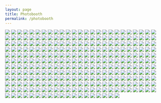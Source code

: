 ```yaml
---
layout: page
title: Photobooth
permalink: /photobooth
---
```


[![](/assets/images/Photobooth-1790-150x150.jpg)](/assets/images/Photobooth-1790.jpg)
[![](/assets/images/Photobooth-1789-150x150.jpg)](/assets/images/Photobooth-1789.jpg)
[![](/assets/images/Photobooth-1788-150x150.jpg)](/assets/images/Photobooth-1788.jpg)
[![](/assets/images/Photobooth-1787-150x150.jpg)](/assets/images/Photobooth-1787.jpg)
[![](/assets/images/Photobooth-1786-150x150.jpg)](/assets/images/Photobooth-1786.jpg)
[![](/assets/images/Photobooth-1785-150x150.jpg)](/assets/images/Photobooth-1785.jpg)
[![](/assets/images/Photobooth-1784-150x150.jpg)](/assets/images/Photobooth-1784.jpg)
[![](/assets/images/Photobooth-1783-150x150.jpg)](/assets/images/Photobooth-1783.jpg)
[![](/assets/images/Photobooth-1782-150x150.jpg)](/assets/images/Photobooth-1782.jpg)
[![](/assets/images/Photobooth-1781-150x150.jpg)](/assets/images/Photobooth-1781.jpg)
[![](/assets/images/Photobooth-1780-150x150.jpg)](/assets/images/Photobooth-1780.jpg)
[![](/assets/images/Photobooth-1779-150x150.jpg)](/assets/images/Photobooth-1779.jpg)
[![](/assets/images/Photobooth-1776-150x150.jpg)](/assets/images/Photobooth-1776.jpg)
[![](/assets/images/Photobooth-1775-150x150.jpg)](/assets/images/Photobooth-1775.jpg)
[![](/assets/images/Photobooth-1774-150x150.jpg)](/assets/images/Photobooth-1774.jpg)
[![](/assets/images/Photobooth-1773-150x150.jpg)](/assets/images/Photobooth-1773.jpg)
[![](/assets/images/Photobooth-1772-150x150.jpg)](/assets/images/Photobooth-1772.jpg)
[![](/assets/images/Photobooth-1771-150x150.jpg)](/assets/images/Photobooth-1771.jpg)
[![](/assets/images/Photobooth-1770-150x150.jpg)](/assets/images/Photobooth-1770.jpg)
[![](/assets/images/Photobooth-1769-150x150.jpg)](/assets/images/Photobooth-1769.jpg)
[![](/assets/images/Photobooth-1768-150x150.jpg)](/assets/images/Photobooth-1768.jpg)
[![](/assets/images/Photobooth-1767-150x150.jpg)](/assets/images/Photobooth-1767.jpg)
[![](/assets/images/Photobooth-1766-150x150.jpg)](/assets/images/Photobooth-1766.jpg)
[![](/assets/images/Photobooth-1765-150x150.jpg)](/assets/images/Photobooth-1765.jpg)
[![](/assets/images/Photobooth-1764-150x150.jpg)](/assets/images/Photobooth-1764.jpg)
[![](/assets/images/Photobooth-1763-150x150.jpg)](/assets/images/Photobooth-1763.jpg)
[![](/assets/images/Photobooth-1762-150x150.jpg)](/assets/images/Photobooth-1762.jpg)
[![](/assets/images/Photobooth-1761-150x150.jpg)](/assets/images/Photobooth-1761.jpg)
[![](/assets/images/Photobooth-1760-150x150.jpg)](/assets/images/Photobooth-1760.jpg)
[![](/assets/images/Photobooth-1759-150x150.jpg)](/assets/images/Photobooth-1759.jpg)
[![](/assets/images/Photobooth-1758-150x150.jpg)](/assets/images/Photobooth-1758.jpg)
[![](/assets/images/Photobooth-1757-150x150.jpg)](/assets/images/Photobooth-1757.jpg)
[![](/assets/images/Photobooth-1756-150x150.jpg)](/assets/images/Photobooth-1756.jpg)
[![](/assets/images/Photobooth-1755-150x150.jpg)](/assets/images/Photobooth-1755.jpg)
[![](/assets/images/Photobooth-1754-150x150.jpg)](/assets/images/Photobooth-1754.jpg)
[![](/assets/images/Photobooth-1753-150x150.jpg)](/assets/images/Photobooth-1753.jpg)
[![](/assets/images/Photobooth-1752-150x150.jpg)](/assets/images/Photobooth-1752.jpg)
[![](/assets/images/Photobooth-1751-150x150.jpg)](/assets/images/Photobooth-1751.jpg)
[![](/assets/images/Photobooth-1750-150x150.jpg)](/assets/images/Photobooth-1750.jpg)
[![](/assets/images/Photobooth-1749-150x150.jpg)](/assets/images/Photobooth-1749.jpg)
[![](/assets/images/Photobooth-1748-150x150.jpg)](/assets/images/Photobooth-1748.jpg)
[![](/assets/images/Photobooth-1747-150x150.jpg)](/assets/images/Photobooth-1747.jpg)
[![](/assets/images/Photobooth-1746-150x150.jpg)](/assets/images/Photobooth-1746.jpg)
[![](/assets/images/Photobooth-1745-150x150.jpg)](/assets/images/Photobooth-1745.jpg)
[![](/assets/images/Photobooth-1744-150x150.jpg)](/assets/images/Photobooth-1744.jpg)
[![](/assets/images/Photobooth-1743-150x150.jpg)](/assets/images/Photobooth-1743.jpg)
[![](/assets/images/Photobooth-1742-150x150.jpg)](/assets/images/Photobooth-1742.jpg)
[![](/assets/images/Photobooth-1741-150x150.jpg)](/assets/images/Photobooth-1741.jpg)
[![](/assets/images/Photobooth-1740-150x150.jpg)](/assets/images/Photobooth-1740.jpg)
[![](/assets/images/Photobooth-1739-150x150.jpg)](/assets/images/Photobooth-1739.jpg)
[![](/assets/images/Photobooth-1738-150x150.jpg)](/assets/images/Photobooth-1738.jpg)
[![](/assets/images/Photobooth-1737-150x150.jpg)](/assets/images/Photobooth-1737.jpg)
[![](/assets/images/Photobooth-1736-150x150.jpg)](/assets/images/Photobooth-1736.jpg)
[![](/assets/images/Photobooth-1735-150x150.jpg)](/assets/images/Photobooth-1735.jpg)
[![](/assets/images/Photobooth-1734-150x150.jpg)](/assets/images/Photobooth-1734.jpg)
[![](/assets/images/Photobooth-1733-150x150.jpg)](/assets/images/Photobooth-1733.jpg)
[![](/assets/images/Photobooth-1732-150x150.jpg)](/assets/images/Photobooth-1732.jpg)
[![](/assets/images/Photobooth-1731-150x150.jpg)](/assets/images/Photobooth-1731.jpg)
[![](/assets/images/Photobooth-1730-150x150.jpg)](/assets/images/Photobooth-1730.jpg)
[![](/assets/images/Photobooth-1729-150x150.jpg)](/assets/images/Photobooth-1729.jpg)
[![](/assets/images/Photobooth-1728-150x150.jpg)](/assets/images/Photobooth-1728.jpg)
[![](/assets/images/Photobooth-1727-150x150.jpg)](/assets/images/Photobooth-1727.jpg)
[![](/assets/images/Photobooth-1726-150x150.jpg)](/assets/images/Photobooth-1726.jpg)
[![](/assets/images/Photobooth-1725-150x150.jpg)](/assets/images/Photobooth-1725.jpg)
[![](/assets/images/Photobooth-1724-150x150.jpg)](/assets/images/Photobooth-1724.jpg)
[![](/assets/images/Photobooth-1723-150x150.jpg)](/assets/images/Photobooth-1723.jpg)
[![](/assets/images/Photobooth-1722-150x150.jpg)](/assets/images/Photobooth-1722.jpg)
[![](/assets/images/Photobooth-1721-150x150.jpg)](/assets/images/Photobooth-1721.jpg)
[![](/assets/images/Photobooth-1720-150x150.jpg)](/assets/images/Photobooth-1720.jpg)
[![](/assets/images/Photobooth-1719-150x150.jpg)](/assets/images/Photobooth-1719.jpg)
[![](/assets/images/Photobooth-1718-150x150.jpg)](/assets/images/Photobooth-1718.jpg)
[![](/assets/images/Photobooth-1717-150x150.jpg)](/assets/images/Photobooth-1717.jpg)
[![](/assets/images/Photobooth-1716-150x150.jpg)](/assets/images/Photobooth-1716.jpg)
[![](/assets/images/Photobooth-1715-150x150.jpg)](/assets/images/Photobooth-1715.jpg)
[![](/assets/images/Photobooth-1714-150x150.jpg)](/assets/images/Photobooth-1714.jpg)
[![](/assets/images/Photobooth-1713-150x150.jpg)](/assets/images/Photobooth-1713.jpg)
[![](/assets/images/Photobooth-1712-150x150.jpg)](/assets/images/Photobooth-1712.jpg)
[![](/assets/images/Photobooth-1711-150x150.jpg)](/assets/images/Photobooth-1711.jpg)
[![](/assets/images/Photobooth-1710-150x150.jpg)](/assets/images/Photobooth-1710.jpg)
[![](/assets/images/Photobooth-1709-150x150.jpg)](/assets/images/Photobooth-1709.jpg)
[![](/assets/images/Photobooth-1708-150x150.jpg)](/assets/images/Photobooth-1708.jpg)
[![](/assets/images/Photobooth-1707-150x150.jpg)](/assets/images/Photobooth-1707.jpg)
[![](/assets/images/Photobooth-1706-150x150.jpg)](/assets/images/Photobooth-1706.jpg)
[![](/assets/images/Photobooth-1705-150x150.jpg)](/assets/images/Photobooth-1705.jpg)
[![](/assets/images/Photobooth-1704-150x150.jpg)](/assets/images/Photobooth-1704.jpg)
[![](/assets/images/Photobooth-1703-150x150.jpg)](/assets/images/Photobooth-1703.jpg)
[![](/assets/images/Photobooth-1702-150x150.jpg)](/assets/images/Photobooth-1702.jpg)
[![](/assets/images/Photobooth-1701-150x150.jpg)](/assets/images/Photobooth-1701.jpg)
[![](/assets/images/Photobooth-1700-150x150.jpg)](/assets/images/Photobooth-1700.jpg)
[![](/assets/images/Photobooth-1699-150x150.jpg)](/assets/images/Photobooth-1699.jpg)
[![](/assets/images/Photobooth-1698-150x150.jpg)](/assets/images/Photobooth-1698.jpg)
[![](/assets/images/Photobooth-1697-150x150.jpg)](/assets/images/Photobooth-1697.jpg)
[![](/assets/images/Photobooth-1696-150x150.jpg)](/assets/images/Photobooth-1696.jpg)
[![](/assets/images/Photobooth-1695-150x150.jpg)](/assets/images/Photobooth-1695.jpg)
[![](/assets/images/Photobooth-1694-150x150.jpg)](/assets/images/Photobooth-1694.jpg)
[![](/assets/images/Photobooth-1693-150x150.jpg)](/assets/images/Photobooth-1693.jpg)
[![](/assets/images/Photobooth-1692-150x150.jpg)](/assets/images/Photobooth-1692.jpg)
[![](/assets/images/Photobooth-1691-150x150.jpg)](/assets/images/Photobooth-1691.jpg)
[![](/assets/images/Photobooth-1690-150x150.jpg)](/assets/images/Photobooth-1690.jpg)
[![](/assets/images/Photobooth-1688-150x150.jpg)](/assets/images/Photobooth-1688.jpg)
[![](/assets/images/Photobooth-1687-150x150.jpg)](/assets/images/Photobooth-1687.jpg)
[![](/assets/images/Photobooth-1686-150x150.jpg)](/assets/images/Photobooth-1686.jpg)
[![](/assets/images/Photobooth-1685-150x150.jpg)](/assets/images/Photobooth-1685.jpg)
[![](/assets/images/Photobooth-1684-150x150.jpg)](/assets/images/Photobooth-1684.jpg)
[![](/assets/images/Photobooth-1683-150x150.jpg)](/assets/images/Photobooth-1683.jpg)
[![](/assets/images/Photobooth-1682-150x150.jpg)](/assets/images/Photobooth-1682.jpg)
[![](/assets/images/Photobooth-1681-150x150.jpg)](/assets/images/Photobooth-1681.jpg)
[![](/assets/images/Photobooth-1680-150x150.jpg)](/assets/images/Photobooth-1680.jpg)
[![](/assets/images/Photobooth-1679-150x150.jpg)](/assets/images/Photobooth-1679.jpg)
[![](/assets/images/Photobooth-1678-150x150.jpg)](/assets/images/Photobooth-1678.jpg)
[![](/assets/images/Photobooth-1677-150x150.jpg)](/assets/images/Photobooth-1677.jpg)
[![](/assets/images/Photobooth-1676-150x150.jpg)](/assets/images/Photobooth-1676.jpg)
[![](/assets/images/Photobooth-1675-150x150.jpg)](/assets/images/Photobooth-1675.jpg)
[![](/assets/images/Photobooth-1674-150x150.jpg)](/assets/images/Photobooth-1674.jpg)
[![](/assets/images/Photobooth-1673-150x150.jpg)](/assets/images/Photobooth-1673.jpg)
[![](/assets/images/Photobooth-1672-150x150.jpg)](/assets/images/Photobooth-1672.jpg)
[![](/assets/images/Photobooth-1671-150x150.jpg)](/assets/images/Photobooth-1671.jpg)
[![](/assets/images/Photobooth-1670-150x150.jpg)](/assets/images/Photobooth-1670.jpg)
[![](/assets/images/Photobooth-1669-150x150.jpg)](/assets/images/Photobooth-1669.jpg)
[![](/assets/images/Photobooth-1668-150x150.jpg)](/assets/images/Photobooth-1668.jpg)
[![](/assets/images/Photobooth-1667-150x150.jpg)](/assets/images/Photobooth-1667.jpg)
[![](/assets/images/Photobooth-1666-150x150.jpg)](/assets/images/Photobooth-1666.jpg)
[![](/assets/images/Photobooth-1665-150x150.jpg)](/assets/images/Photobooth-1665.jpg)
[![](/assets/images/Photobooth-1664-150x150.jpg)](/assets/images/Photobooth-1664.jpg)
[![](/assets/images/Photobooth-1663-150x150.jpg)](/assets/images/Photobooth-1663.jpg)
[![](/assets/images/Photobooth-1662-150x150.jpg)](/assets/images/Photobooth-1662.jpg)
[![](/assets/images/Photobooth-1661-150x150.jpg)](/assets/images/Photobooth-1661.jpg)
[![](/assets/images/Photobooth-1660-150x150.jpg)](/assets/images/Photobooth-1660.jpg)
[![](/assets/images/Photobooth-1659-150x150.jpg)](/assets/images/Photobooth-1659.jpg)
[![](/assets/images/Photobooth-1658-150x150.jpg)](/assets/images/Photobooth-1658.jpg)
[![](/assets/images/Photobooth-1656-150x150.jpg)](/assets/images/Photobooth-1656.jpg)
[![](/assets/images/Photobooth-1655-150x150.jpg)](/assets/images/Photobooth-1655.jpg)
[![](/assets/images/Photobooth-1654-150x150.jpg)](/assets/images/Photobooth-1654.jpg)
[![](/assets/images/Photobooth-1653-150x150.jpg)](/assets/images/Photobooth-1653.jpg)
[![](/assets/images/Photobooth-1652-150x150.jpg)](/assets/images/Photobooth-1652.jpg)
[![](/assets/images/Photobooth-1651-150x150.jpg)](/assets/images/Photobooth-1651.jpg)
[![](/assets/images/Photobooth-1650-150x150.jpg)](/assets/images/Photobooth-1650.jpg)
[![](/assets/images/Photobooth-1649-150x150.jpg)](/assets/images/Photobooth-1649.jpg)
[![](/assets/images/Photobooth-1648-150x150.jpg)](/assets/images/Photobooth-1648.jpg)
[![](/assets/images/Photobooth-1647-150x150.jpg)](/assets/images/Photobooth-1647.jpg)
[![](/assets/images/Photobooth-1646-150x150.jpg)](/assets/images/Photobooth-1646.jpg)
[![](/assets/images/Photobooth-1645-150x150.jpg)](/assets/images/Photobooth-1645.jpg)
[![](/assets/images/Photobooth-1644-150x150.jpg)](/assets/images/Photobooth-1644.jpg)
[![](/assets/images/Photobooth-1643-150x150.jpg)](/assets/images/Photobooth-1643.jpg)
[![](/assets/images/Photobooth-1642-150x150.jpg)](/assets/images/Photobooth-1642.jpg)
[![](/assets/images/Photobooth-1641-150x150.jpg)](/assets/images/Photobooth-1641.jpg)
[![](/assets/images/Photobooth-1640-150x150.jpg)](/assets/images/Photobooth-1640.jpg)
[![](/assets/images/Photobooth-1639-150x150.jpg)](/assets/images/Photobooth-1639.jpg)
[![](/assets/images/Photobooth-1638-150x150.jpg)](/assets/images/Photobooth-1638.jpg)
[![](/assets/images/Photobooth-1637-150x150.jpg)](/assets/images/Photobooth-1637.jpg)
[![](/assets/images/Photobooth-1636-150x150.jpg)](/assets/images/Photobooth-1636.jpg)
[![](/assets/images/Photobooth-1635-150x150.jpg)](/assets/images/Photobooth-1635.jpg)
[![](/assets/images/Photobooth-1634-150x150.jpg)](/assets/images/Photobooth-1634.jpg)
[![](/assets/images/Photobooth-1633-150x150.jpg)](/assets/images/Photobooth-1633.jpg)
[![](/assets/images/Photobooth-1632-150x150.jpg)](/assets/images/Photobooth-1632.jpg)
[![](/assets/images/Photobooth-1631-150x150.jpg)](/assets/images/Photobooth-1631.jpg)
[![](/assets/images/Photobooth-1630-150x150.jpg)](/assets/images/Photobooth-1630.jpg)
[![](/assets/images/Photobooth-1629-150x150.jpg)](/assets/images/Photobooth-1629.jpg)
[![](/assets/images/Photobooth-1628-150x150.jpg)](/assets/images/Photobooth-1628.jpg)
[![](/assets/images/Photobooth-1627-150x150.jpg)](/assets/images/Photobooth-1627.jpg)
[![](/assets/images/Photobooth-1626-150x150.jpg)](/assets/images/Photobooth-1626.jpg)
[![](/assets/images/Photobooth-1625-150x150.jpg)](/assets/images/Photobooth-1625.jpg)
[![](/assets/images/Photobooth-1624-150x150.jpg)](/assets/images/Photobooth-1624.jpg)
[![](/assets/images/Photobooth-1623-150x150.jpg)](/assets/images/Photobooth-1623.jpg)
[![](/assets/images/Photobooth-1622-150x150.jpg)](/assets/images/Photobooth-1622.jpg)
[![](/assets/images/Photobooth-1621-150x150.jpg)](/assets/images/Photobooth-1621.jpg)
[![](/assets/images/Photobooth-1620-150x150.jpg)](/assets/images/Photobooth-1620.jpg)
[![](/assets/images/Photobooth-1619-150x150.jpg)](/assets/images/Photobooth-1619.jpg)
[![](/assets/images/Photobooth-1618-150x150.jpg)](/assets/images/Photobooth-1618.jpg)
[![](/assets/images/Photobooth-1617-150x150.jpg)](/assets/images/Photobooth-1617.jpg)
[![](/assets/images/Photobooth-1616-150x150.jpg)](/assets/images/Photobooth-1616.jpg)
[![](/assets/images/Photobooth-1615-150x150.jpg)](/assets/images/Photobooth-1615.jpg)
[![](/assets/images/Photobooth-1614-150x150.jpg)](/assets/images/Photobooth-1614.jpg)
[![](/assets/images/Photobooth-1613-150x150.jpg)](/assets/images/Photobooth-1613.jpg)
[![](/assets/images/Photobooth-1612-150x150.jpg)](/assets/images/Photobooth-1612.jpg)
[![](/assets/images/Photobooth-1611-150x150.jpg)](/assets/images/Photobooth-1611.jpg)
[![](/assets/images/Photobooth-1610-150x150.jpg)](/assets/images/Photobooth-1610.jpg)
[![](/assets/images/Photobooth-1609-150x150.jpg)](/assets/images/Photobooth-1609.jpg)
[![](/assets/images/Photobooth-1608-150x150.jpg)](/assets/images/Photobooth-1608.jpg)
[![](/assets/images/Photobooth-1607-150x150.jpg)](/assets/images/Photobooth-1607.jpg)
[![](/assets/images/Photobooth-1606-150x150.jpg)](/assets/images/Photobooth-1606.jpg)
[![](/assets/images/Photobooth-1605-150x150.jpg)](/assets/images/Photobooth-1605.jpg)
[![](/assets/images/Photobooth-1604-150x150.jpg)](/assets/images/Photobooth-1604.jpg)
[![](/assets/images/Photobooth-1603-150x150.jpg)](/assets/images/Photobooth-1603.jpg)
[![](/assets/images/Photobooth-1602-150x150.jpg)](/assets/images/Photobooth-1602.jpg)
[![](/assets/images/Photobooth-1601-150x150.jpg)](/assets/images/Photobooth-1601.jpg)
[![](/assets/images/Photobooth-1600-150x150.jpg)](/assets/images/Photobooth-1600.jpg)
[![](/assets/images/Photobooth-1599-150x150.jpg)](/assets/images/Photobooth-1599.jpg)
[![](/assets/images/Photobooth-1598-150x150.jpg)](/assets/images/Photobooth-1598.jpg)
[![](/assets/images/Photobooth-1597-150x150.jpg)](/assets/images/Photobooth-1597.jpg)
[![](/assets/images/Photobooth-1596-150x150.jpg)](/assets/images/Photobooth-1596.jpg)
[![](/assets/images/Photobooth-1595-150x150.jpg)](/assets/images/Photobooth-1595.jpg)
[![](/assets/images/Photobooth-1594-150x150.jpg)](/assets/images/Photobooth-1594.jpg)
[![](/assets/images/Photobooth-1593-150x150.jpg)](/assets/images/Photobooth-1593.jpg)
[![](/assets/images/Photobooth-1592-150x150.jpg)](/assets/images/Photobooth-1592.jpg)
[![](/assets/images/Photobooth-1591-150x150.jpg)](/assets/images/Photobooth-1591.jpg)
[![](/assets/images/Photobooth-1590-150x150.jpg)](/assets/images/Photobooth-1590.jpg)
[![](/assets/images/Photobooth-1589-150x150.jpg)](/assets/images/Photobooth-1589.jpg)
[![](/assets/images/Photobooth-1588-150x150.jpg)](/assets/images/Photobooth-1588.jpg)
[![](/assets/images/Photobooth-1587-150x150.jpg)](/assets/images/Photobooth-1587.jpg)
[![](/assets/images/Photobooth-1586-150x150.jpg)](/assets/images/Photobooth-1586.jpg)
[![](/assets/images/Photobooth-1585-150x150.jpg)](/assets/images/Photobooth-1585.jpg)
[![](/assets/images/Photobooth-1584-150x150.jpg)](/assets/images/Photobooth-1584.jpg)
[![](/assets/images/Photobooth-1583-150x150.jpg)](/assets/images/Photobooth-1583.jpg)
[![](/assets/images/Photobooth-1582-150x150.jpg)](/assets/images/Photobooth-1582.jpg)
[![](/assets/images/Photobooth-1581-150x150.jpg)](/assets/images/Photobooth-1581.jpg)
[![](/assets/images/Photobooth-1580-150x150.jpg)](/assets/images/Photobooth-1580.jpg)
[![](/assets/images/Photobooth-1579-150x150.jpg)](/assets/images/Photobooth-1579.jpg)
[![](/assets/images/Photobooth-1578-150x150.jpg)](/assets/images/Photobooth-1578.jpg)
[![](/assets/images/Photobooth-1577-150x150.jpg)](/assets/images/Photobooth-1577.jpg)
[![](/assets/images/Photobooth-1576-150x150.jpg)](/assets/images/Photobooth-1576.jpg)
[![](/assets/images/Photobooth-1575-150x150.jpg)](/assets/images/Photobooth-1575.jpg)
[![](/assets/images/Photobooth-1574-150x150.jpg)](/assets/images/Photobooth-1574.jpg)
[![](/assets/images/Photobooth-1573-150x150.jpg)](/assets/images/Photobooth-1573.jpg)
[![](/assets/images/Photobooth-1570-150x150.jpg)](/assets/images/Photobooth-1570.jpg)
[![](/assets/images/Photobooth-1569-150x150.jpg)](/assets/images/Photobooth-1569.jpg)
[![](/assets/images/Photobooth-1568-150x150.jpg)](/assets/images/Photobooth-1568.jpg)
[![](/assets/images/Photobooth-1560-150x150.jpg)](/assets/images/Photobooth-1560.jpg)
[![](/assets/images/Photobooth-1558-150x150.jpg)](/assets/images/Photobooth-1558.jpg)
[![](/assets/images/Photobooth-1557-150x150.jpg)](/assets/images/Photobooth-1557.jpg)
[![](/assets/images/Photobooth-1556-150x150.jpg)](/assets/images/Photobooth-1556.jpg)
[![](/assets/images/Photobooth-1555-150x150.jpg)](/assets/images/Photobooth-1555.jpg)
[![](/assets/images/Photobooth-1554-150x150.jpg)](/assets/images/Photobooth-1554.jpg)
[![](/assets/images/Photobooth-1547-150x150.jpg)](/assets/images/Photobooth-1547.jpg)
[![](/assets/images/Photobooth-1545-150x150.jpg)](/assets/images/Photobooth-1545.jpg)
[![](/assets/images/Photobooth-1544-150x150.jpg)](/assets/images/Photobooth-1544.jpg)
[![](/assets/images/Photobooth-1542-150x150.jpg)](/assets/images/Photobooth-1542.jpg)
[![](/assets/images/Photobooth-1541-150x150.jpg)](/assets/images/Photobooth-1541.jpg)
[![](/assets/images/Photobooth-1537-150x150.jpg)](/assets/images/Photobooth-1537.jpg)
[![](/assets/images/Photobooth-1858-150x150.jpg)](/assets/images/Photobooth-1858.jpg)
[![](/assets/images/Photobooth-1857-150x150.jpg)](/assets/images/Photobooth-1857.jpg)
[![](/assets/images/Photobooth-1856-150x150.jpg)](/assets/images/Photobooth-1856.jpg)
[![](/assets/images/Photobooth-1855-150x150.jpg)](/assets/images/Photobooth-1855.jpg)
[![](/assets/images/Photobooth-1854-150x150.jpg)](/assets/images/Photobooth-1854.jpg)
[![](/assets/images/Photobooth-1853-150x150.jpg)](/assets/images/Photobooth-1853.jpg)
[![](/assets/images/Photobooth-1852-150x150.jpg)](/assets/images/Photobooth-1852.jpg)
[![](/assets/images/Photobooth-1850-150x150.jpg)](/assets/images/Photobooth-1850.jpg)
[![](/assets/images/Photobooth-1847-150x150.jpg)](/assets/images/Photobooth-1847.jpg)
[![](/assets/images/Photobooth-1846-150x150.jpg)](/assets/images/Photobooth-1846.jpg)
[![](/assets/images/Photobooth-1845-150x150.jpg)](/assets/images/Photobooth-1845.jpg)
[![](/assets/images/Photobooth-1844-150x150.jpg)](/assets/images/Photobooth-1844.jpg)
[![](/assets/images/Photobooth-1843-150x150.jpg)](/assets/images/Photobooth-1843.jpg)
[![](/assets/images/Photobooth-1842-150x150.jpg)](/assets/images/Photobooth-1842.jpg)
[![](/assets/images/Photobooth-1841-150x150.jpg)](/assets/images/Photobooth-1841.jpg)
[![](/assets/images/Photobooth-1840-150x150.jpg)](/assets/images/Photobooth-1840.jpg)
[![](/assets/images/Photobooth-1839-150x150.jpg)](/assets/images/Photobooth-1839.jpg)
[![](/assets/images/Photobooth-1838-150x150.jpg)](/assets/images/Photobooth-1838.jpg)
[![](/assets/images/Photobooth-1837-150x150.jpg)](/assets/images/Photobooth-1837.jpg)
[![](/assets/images/Photobooth-1836-150x150.jpg)](/assets/images/Photobooth-1836.jpg)
[![](/assets/images/Photobooth-1835-150x150.jpg)](/assets/images/Photobooth-1835.jpg)
[![](/assets/images/Photobooth-1834-150x150.jpg)](/assets/images/Photobooth-1834.jpg)
[![](/assets/images/Photobooth-1833-150x150.jpg)](/assets/images/Photobooth-1833.jpg)
[![](/assets/images/Photobooth-1832-150x150.jpg)](/assets/images/Photobooth-1832.jpg)
[![](/assets/images/Photobooth-1831-150x150.jpg)](/assets/images/Photobooth-1831.jpg)
[![](/assets/images/Photobooth-1830-150x150.jpg)](/assets/images/Photobooth-1830.jpg)
[![](/assets/images/Photobooth-1829-150x150.jpg)](/assets/images/Photobooth-1829.jpg)
[![](/assets/images/Photobooth-1828-150x150.jpg)](/assets/images/Photobooth-1828.jpg)
[![](/assets/images/Photobooth-1827-150x150.jpg)](/assets/images/Photobooth-1827.jpg)
[![](/assets/images/Photobooth-1826-150x150.jpg)](/assets/images/Photobooth-1826.jpg)
[![](/assets/images/Photobooth-1825-150x150.jpg)](/assets/images/Photobooth-1825.jpg)
[![](/assets/images/Photobooth-1824-150x150.jpg)](/assets/images/Photobooth-1824.jpg)
[![](/assets/images/Photobooth-1823-150x150.jpg)](/assets/images/Photobooth-1823.jpg)
[![](/assets/images/Photobooth-1822-150x150.jpg)](/assets/images/Photobooth-1822.jpg)
[![](/assets/images/Photobooth-1821-150x150.jpg)](/assets/images/Photobooth-1821.jpg)
[![](/assets/images/Photobooth-1820-150x150.jpg)](/assets/images/Photobooth-1820.jpg)
[![](/assets/images/Photobooth-1819-150x150.jpg)](/assets/images/Photobooth-1819.jpg)
[![](/assets/images/Photobooth-1818-150x150.jpg)](/assets/images/Photobooth-1818.jpg)
[![](/assets/images/Photobooth-1817-150x150.jpg)](/assets/images/Photobooth-1817.jpg)
[![](/assets/images/Photobooth-1816-150x150.jpg)](/assets/images/Photobooth-1816.jpg)
[![](/assets/images/Photobooth-1815-150x150.jpg)](/assets/images/Photobooth-1815.jpg)
[![](/assets/images/Photobooth-1814-150x150.jpg)](/assets/images/Photobooth-1814.jpg)
[![](/assets/images/Photobooth-1813-150x150.jpg)](/assets/images/Photobooth-1813.jpg)
[![](/assets/images/Photobooth-1812-150x150.jpg)](/assets/images/Photobooth-1812.jpg)
[![](/assets/images/Photobooth-1811-150x150.jpg)](/assets/images/Photobooth-1811.jpg)
[![](/assets/images/Photobooth-1810-150x150.jpg)](/assets/images/Photobooth-1810.jpg)
[![](/assets/images/Photobooth-1809-150x150.jpg)](/assets/images/Photobooth-1809.jpg)
[![](/assets/images/Photobooth-1808-150x150.jpg)](/assets/images/Photobooth-1808.jpg)
[![](/assets/images/Photobooth-1807-150x150.jpg)](/assets/images/Photobooth-1807.jpg)
[![](/assets/images/Photobooth-1806-150x150.jpg)](/assets/images/Photobooth-1806.jpg)
[![](/assets/images/Photobooth-1805-150x150.jpg)](/assets/images/Photobooth-1805.jpg)
[![](/assets/images/Photobooth-1804-150x150.jpg)](/assets/images/Photobooth-1804.jpg)
[![](/assets/images/Photobooth-1803-150x150.jpg)](/assets/images/Photobooth-1803.jpg)
[![](/assets/images/Photobooth-1802-150x150.jpg)](/assets/images/Photobooth-1802.jpg)
[![](/assets/images/Photobooth-1801-150x150.jpg)](/assets/images/Photobooth-1801.jpg)
[![](/assets/images/Photobooth-1800-150x150.jpg)](/assets/images/Photobooth-1800.jpg)
[![](/assets/images/Photobooth-1799-150x150.jpg)](/assets/images/Photobooth-1799.jpg)
[![](/assets/images/Photobooth-1798-150x150.jpg)](/assets/images/Photobooth-1798.jpg)
[![](/assets/images/Photobooth-1797-150x150.jpg)](/assets/images/Photobooth-1797.jpg)
[![](/assets/images/Photobooth-1796-150x150.jpg)](/assets/images/Photobooth-1796.jpg)
[![](/assets/images/Photobooth-1795-150x150.jpg)](/assets/images/Photobooth-1795.jpg)
[![](/assets/images/Photobooth-1794-150x150.jpg)](/assets/images/Photobooth-1794.jpg)
[![](/assets/images/Photobooth-1793-150x150.jpg)](/assets/images/Photobooth-1793.jpg)
[![](/assets/images/Photobooth-1792-150x150.jpg)](/assets/images/Photobooth-1792.jpg)
[![](/assets/images/Photobooth-1791-150x150.jpg)](/assets/images/Photobooth-1791.jpg)

